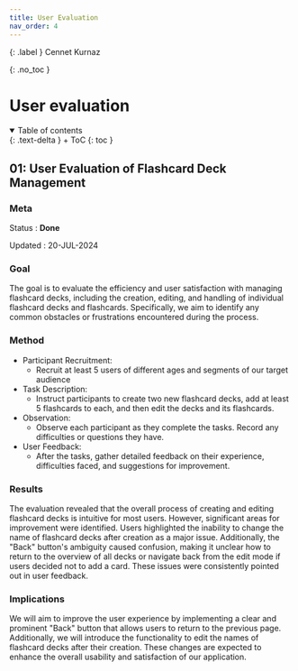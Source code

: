 ```yaml
---
title: User Evaluation
nav_order: 4
---
```


{: .label }
Cennet Kurnaz

{: .no_toc }
# User evaluation

<details open markdown="block">
{: .text-delta }
<summary>Table of contents</summary>
+ ToC
{: toc }
</details>

## 01: User Evaluation of Flashcard Deck Management

### Meta


Status
: **Done**


Updated
: 20-JUL-2024


### Goal


The goal is to evaluate the efficiency and user satisfaction with managing flashcard decks, including the creation, editing, and handling of individual flashcard decks and flashcards.
Specifically, we aim to identify any common obstacles or frustrations encountered during the process.


### Method


+ Participant Recruitment:
  + Recruit at least 5 users of different ages and segments of our target audience
+ Task Description:
  + Instruct participants to create two new flashcard decks, add at least 5 flashcards to each, and then edit the decks and its flashcards.
+ Observation:
  + Observe each participant as they complete the tasks. Record any difficulties or questions they have.
+ User Feedback:
  + After the tasks, gather detailed feedback on their experience, difficulties faced, and suggestions for improvement.


### Results


The evaluation revealed that the overall process of creating and editing flashcard decks is intuitive for most users.
However, significant areas for improvement were identified. Users highlighted the inability to change the name of flashcard decks after creation as a major issue. Additionally, the "Back" button's ambiguity caused confusion, making it unclear how to return to the overview of all decks or navigate back from the edit mode if users decided not to add a card.
These issues were consistently pointed out in user feedback.


### Implications


We will aim to improve the user experience by implementing a clear and prominent "Back" button that allows users to return to the previous page. Additionally, we will introduce the functionality to edit the names of flashcard decks after their creation.
These changes are expected to enhance the overall usability and satisfaction of our application.

